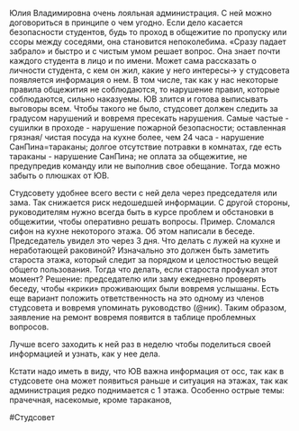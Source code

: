 Юлия Владимировна очень лояльная администрация. С ней можно договориться в принципе о чем угодно. Если дело касается безопасности студентов, будь то проход в общежитие по пропуску или ссоры между соседями, она становится непоколебима. «Сразу падает забрало» и быстро и с чистым умом решает вопрос. Она знает почти каждого студента в лицо и по имени. Может сама рассказать о личности студента, с кем он жил, какие у него интересы-> у студсовета появляется информация о нем.
В том числе, так как у нас некоторые правила общежития не соблюдаются, то нарушение правил, которые соблюдаются, сильно наказуемы. ЮВ злится и готова выписывать выговоры всем. Чтобы такого не было, студсовет должен следить за градусом нарушений и вовремя пресекать нарушения. Самые частые - сушилки в проходе - нарушение пожарной безопасности; оставленная грязная/ чистая посуда на кухне более, чем 24 часа - нарушение СанПина=тараканы; долгое отсутствие потравки в комнатах, где есть тараканы - нарушение СанПина; не оплата за общежитие, не предупредив команду или не выполнив свое обещание. Тогда можно забыть о плюшках от ЮВ.

Студсовету удобнее всего вести с ней дела через председателя или зама. Так снижается риск недошедшей информации. С другой стороны, руководителям нужно всегда быть в курсе проблем и обстановки в общежитии, чтобы оперативно решать вопросы.
Пример. Сломался сифон на кухне некоторого этажа. Об этом написали в беседе. Председатель увидел это через 3 дня. Что делать с лужей на кухне и неработающей раковиной? Изначально это должен быть заметить староста этажа, который следит за порядком и целостностью вещей общего пользования. Тогда что делать, если староста профукал этот момент? 
Решение: председателю или заму ежедневно проверять беседу, чтобы «крики» проживающих были вовремя услышаны. Есть еще вариант положить ответственность на это одному из членов студсовета и вовремя упоминать руководство (@ник).
Таким образом, заявление на ремонт вовремя появится в таблице проблемных вопросов.

Лучше всего заходить к ней раз в неделю чтобы поделиться своей информацией и узнать, как у нее дела. 

Кстати надо иметь в виду, что ЮВ важна информация от осс, так как в студсовете она может появиться раньше и ситуация на этажах, так как администрация редко поднимается с 1 этажа. 
Особенно острые темы: прачечная, насекомые, кроме тараканов, 

#Студсовет